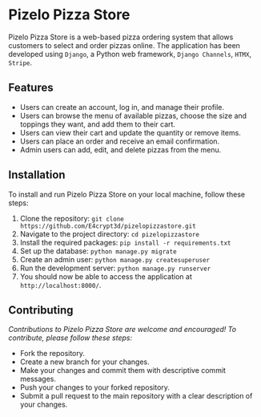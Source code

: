 # Pizelo Pizza Store
Pizelo Pizza Store is a web-based pizza ordering system that allows customers to select and order pizzas online. The application has been developed using `Django`, a Python web framework, `Django Channels`, `HTMX`, `Stripe`.

## Features
- Users can create an account, log in, and manage their profile.
- Users can browse the menu of available pizzas, choose the size and toppings they want, and add them to their cart.
- Users can view their cart and update the quantity or remove items.
- Users can place an order and receive an email confirmation.
- Admin users can add, edit, and delete pizzas from the menu.

## Installation
To install and run Pizelo Pizza Store on your local machine, follow these steps:

1. Clone the repository: `git clone https://github.com/E4crypt3d/pizelopizzastore.git`
2. Navigate to the project directory: `cd pizelopizzastore`
3. Install the required packages: `pip install -r requirements.txt`
4. Set up the database: `python manage.py migrate`
5. Create an admin user: `python manage.py createsuperuser`
6. Run the development server: `python manage.py runserver`
7. You should now be able to access the application at `http://localhost:8000/`.

## Contributing
*Contributions to Pizelo Pizza Store are welcome and encouraged! To contribute, please follow these steps:*

- Fork the repository.
- Create a new branch for your changes.
- Make your changes and commit them with descriptive commit messages.
- Push your changes to your forked repository.
- Submit a pull request to the main repository with a clear description of your changes.
